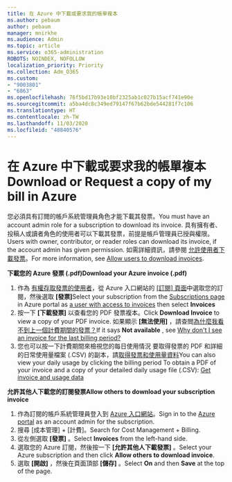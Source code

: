 ```yaml
---
title: 在 Azure 中下載或要求我的帳單複本
ms.author: pebaum
author: pebaum
manager: mnirkhe
ms.audience: Admin
ms.topic: article
ms.service: o365-administration
ROBOTS: NOINDEX, NOFOLLOW
localization_priority: Priority
ms.collection: Adm_O365
ms.custom:
- "9003801"
- "6863"
ms.openlocfilehash: 76f5bd17b93e10bf2325ab1c027b15acf741e90e
ms.sourcegitcommit: a5ba4dc8c349ed79147f67b62bde544281f7c106
ms.translationtype: HT
ms.contentlocale: zh-TW
ms.lasthandoff: 11/03/2020
ms.locfileid: "48840576"
---
```

# <a name="download-or-request-a-copy-of-my-bill-in-azure"></a><span data-ttu-id="7e55a-102">在 Azure 中下載或要求我的帳單複本</span><span class="sxs-lookup"><span data-stu-id="7e55a-102">Download or Request a copy of my bill in Azure</span></span>

<span data-ttu-id="7e55a-103">您必須具有訂閲的帳戶系統管理員角色才能下載其發票。</span><span class="sxs-lookup"><span data-stu-id="7e55a-103">You must have an account admin role for a subscription to download its invoice.</span></span> <span data-ttu-id="7e55a-104">具有擁有者、投稿人或讀者角色的使用者可以下載其發票，前提是帳戶管理員已授與權限。</span><span class="sxs-lookup"><span data-stu-id="7e55a-104">Users with owner, contributor, or reader roles can download its invoice, if the account admin has given permission.</span></span> <span data-ttu-id="7e55a-105">如需詳細資訊，請參閱 [允許使用者下載發票](https://docs.microsoft.com/azure/cost-management-billing/manage/manage-billing-access#opt-in)。</span><span class="sxs-lookup"><span data-stu-id="7e55a-105">For more information, see [Allow users to download invoices](https://docs.microsoft.com/azure/cost-management-billing/manage/manage-billing-access#opt-in).</span></span>

<span data-ttu-id="7e55a-106">**下載您的 Azure 發票 (.pdf)**</span><span class="sxs-lookup"><span data-stu-id="7e55a-106">**Download your Azure invoice (.pdf)**</span></span>

1. <span data-ttu-id="7e55a-107">作為 [有權存取發票的使用者](https://docs.microsoft.com/azure/cost-management-billing/manage/manage-billing-access?WT.mc_id=Portal-Microsoft_Azure_Support)，從 Azure 入口網站的 [[訂閱] 頁面](https://portal.azure.com/#blade/Microsoft_Azure_Billing/SubscriptionsBlade)中選取您的訂閱，然後選取 **[發票]**</span><span class="sxs-lookup"><span data-stu-id="7e55a-107">Select your subscription from the [Subscriptions page](https://portal.azure.com/#blade/Microsoft_Azure_Billing/SubscriptionsBlade) in Azure portal as [a user with access to invoices](https://docs.microsoft.com/azure/cost-management-billing/manage/manage-billing-access?WT.mc_id=Portal-Microsoft_Azure_Support) then select **Invoices**</span></span>
2. <span data-ttu-id="7e55a-108">按一下 **[下載發票]** 以查看您的 PDF 發票複本。</span><span class="sxs-lookup"><span data-stu-id="7e55a-108">Click **Download Invoice** to view a copy of your PDF invoice.</span></span> <span data-ttu-id="7e55a-109">如果顯示 **[無法使用]** ，請查閲[為什麼我看不到上一個計費期間的發票？](https://docs.microsoft.com/azure/cost-management-billing/manage/download-azure-invoice-daily-usage-date?WT.mc_id=Portal-Microsoft_Azure_Support#noinvoice)</span><span class="sxs-lookup"><span data-stu-id="7e55a-109">If it says **Not available** , see [Why don't I see an invoice for the last billing period?](https://docs.microsoft.com/azure/cost-management-billing/manage/download-azure-invoice-daily-usage-date?WT.mc_id=Portal-Microsoft_Azure_Support#noinvoice)</span></span>
3. <span data-ttu-id="7e55a-110">您也可以按一下計費期間來檢視您的每日使用情況 要取得發票的 PDF 和詳細的日常使用量檔案 (.CSV) 的副本，請[取得發票和使用量資料](https://docs.microsoft.com/azure/cost-management-billing/manage/download-azure-invoice-daily-usage-date?WT.mc_id=Portal-Microsoft_Azure_Support)</span><span class="sxs-lookup"><span data-stu-id="7e55a-110">You can also view your daily usage by clicking the billing period To obtain a PDF of your invoice and a copy of your detailed daily usage file (.CSV): [Get invoice and usage data](https://docs.microsoft.com/azure/cost-management-billing/manage/download-azure-invoice-daily-usage-date?WT.mc_id=Portal-Microsoft_Azure_Support)</span></span>  

<span data-ttu-id="7e55a-111">**允許其他人下載您的訂閱發票**</span><span class="sxs-lookup"><span data-stu-id="7e55a-111">**Allow others to download your subscription invoice**</span></span>

1. <span data-ttu-id="7e55a-112">作為訂閱的帳戶系統管理員登入到 [Azure 入口網站](https://portal.azure.com/)。</span><span class="sxs-lookup"><span data-stu-id="7e55a-112">Sign in to the [Azure portal](https://portal.azure.com/) as an account admin for the subscription.</span></span>
2. <span data-ttu-id="7e55a-113">搜尋 [成本管理] + [計費]。</span><span class="sxs-lookup"><span data-stu-id="7e55a-113">Search for Cost Management + Billing.</span></span>
3. <span data-ttu-id="7e55a-114">從左側選取 **[發票]** 。</span><span class="sxs-lookup"><span data-stu-id="7e55a-114">Select **Invoices** from the left-hand side.</span></span>
4. <span data-ttu-id="7e55a-115">選取您的 Azure 訂閱，然後按一下 **[允許其他人下載發票]** 。</span><span class="sxs-lookup"><span data-stu-id="7e55a-115">Select your Azure subscription and then click **Allow others to download invoice**.</span></span>
5. <span data-ttu-id="7e55a-116">選取 **[開啟]** ，然後在頁面頂部 **[儲存]** 。</span><span class="sxs-lookup"><span data-stu-id="7e55a-116">Select **On** and then **Save** at the top of the page.</span></span>

